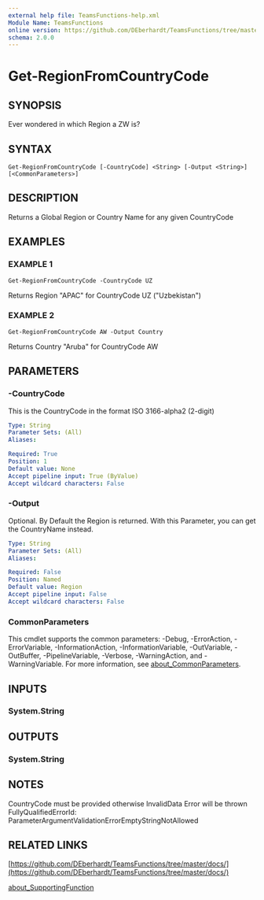 ```yaml
---
external help file: TeamsFunctions-help.xml
Module Name: TeamsFunctions
online version: https://github.com/DEberhardt/TeamsFunctions/tree/master/docs/
schema: 2.0.0
---
```


# Get-RegionFromCountryCode

## SYNOPSIS
Ever wondered in which Region a ZW is?

## SYNTAX

```
Get-RegionFromCountryCode [-CountryCode] <String> [-Output <String>] [<CommonParameters>]
```

## DESCRIPTION
Returns a Global Region or Country Name for any given CountryCode

## EXAMPLES

### EXAMPLE 1
```
Get-RegionFromCountryCode -CountryCode UZ
```

Returns Region "APAC" for CountryCode UZ ("Uzbekistan")

### EXAMPLE 2
```
Get-RegionFromCountryCode AW -Output Country
```

Returns Country "Aruba" for CountryCode AW

## PARAMETERS

### -CountryCode
This is the CountryCode in the format ISO 3166-alpha2 (2-digit)

```yaml
Type: String
Parameter Sets: (All)
Aliases:

Required: True
Position: 1
Default value: None
Accept pipeline input: True (ByValue)
Accept wildcard characters: False
```

### -Output
Optional.
By Default the Region is returned.
With this Parameter, you can get the CountryName instead.

```yaml
Type: String
Parameter Sets: (All)
Aliases:

Required: False
Position: Named
Default value: Region
Accept pipeline input: False
Accept wildcard characters: False
```

### CommonParameters
This cmdlet supports the common parameters: -Debug, -ErrorAction, -ErrorVariable, -InformationAction, -InformationVariable, -OutVariable, -OutBuffer, -PipelineVariable, -Verbose, -WarningAction, and -WarningVariable. For more information, see [about_CommonParameters](http://go.microsoft.com/fwlink/?LinkID=113216).

## INPUTS

### System.String
## OUTPUTS

### System.String
## NOTES
CountryCode must be provided otherwise InvalidData Error will be thrown
FullyQualifiedErrorId: ParameterArgumentValidationErrorEmptyStringNotAllowed

## RELATED LINKS

[https://github.com/DEberhardt/TeamsFunctions/tree/master/docs/](https://github.com/DEberhardt/TeamsFunctions/tree/master/docs/)

[about_SupportingFunction]()

